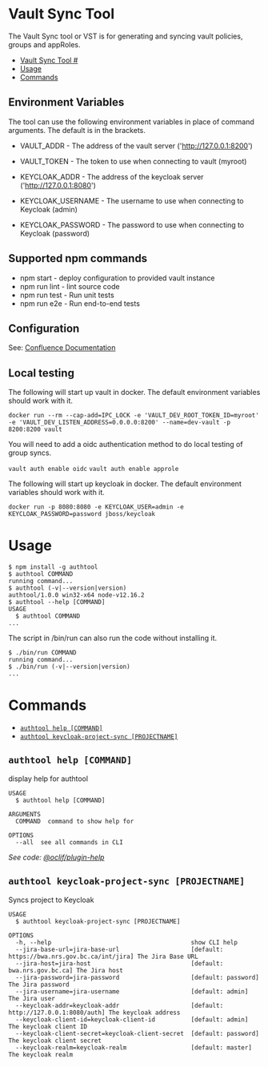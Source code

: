 # Vault Sync Tool #

The Vault Sync tool or VST is for generating and syncing vault policies, groups and appRoles.


<!-- toc -->
* [Vault Sync Tool #](#vault-sync-tool-)
* [Usage](#usage)
* [Commands](#commands)
<!-- tocstop -->

## Environment Variables

The tool can use the following environment variables in place of command arguments. The default is in the brackets.

* VAULT_ADDR - The address of the vault server ('http://127.0.0.1:8200')
* VAULT_TOKEN - The token to use when connecting to vault (myroot)

* KEYCLOAK_ADDR - The address of the keycloak server ('http://127.0.0.1:8080')
* KEYCLOAK_USERNAME - The username to use when connecting to Keycloak (admin)
* KEYCLOAK_PASSWORD - The password to use when connecting to Keycloak (password)


## Supported npm commands

* npm start - deploy configuration to provided vault instance
* npm run lint - lint source code
* npm run test - Run unit tests
* npm run e2e - Run end-to-end tests

## Configuration

See: [Confluence Documentation](https://apps.nrs.gov.bc.ca/int/confluence/x/m4FvBQ)

## Local testing

The following will start up vault in docker. The default environment variables should work with it.

`docker run --rm --cap-add=IPC_LOCK -e 'VAULT_DEV_ROOT_TOKEN_ID=myroot' -e 'VAULT_DEV_LISTEN_ADDRESS=0.0.0.0:8200' --name=dev-vault -p 8200:8200 vault`

You will need to add a oidc authentication method to do local testing of group syncs.

`vault auth enable oidc`
`vault auth enable approle`

The following will start up keycloak in docker. The default environment variables should work with it.

`docker run -p 8080:8080 -e KEYCLOAK_USER=admin -e KEYCLOAK_PASSWORD=password jboss/keycloak`

# Usage
<!-- usage -->
```sh-session
$ npm install -g authtool
$ authtool COMMAND
running command...
$ authtool (-v|--version|version)
authtool/1.0.0 win32-x64 node-v12.16.2
$ authtool --help [COMMAND]
USAGE
  $ authtool COMMAND
...
```
<!-- usagestop -->

The script in /bin/run can also run the code without installing it.

```sh-session
$ ./bin/run COMMAND
running command...
$ ./bin/run (-v|--version|version)
...
```

# Commands
<!-- commands -->
* [`authtool help [COMMAND]`](#authtool-help-command)
* [`authtool keycloak-project-sync [PROJECTNAME]`](#authtool-keycloak-project-sync-projectname)

## `authtool help [COMMAND]`

display help for authtool

```
USAGE
  $ authtool help [COMMAND]

ARGUMENTS
  COMMAND  command to show help for

OPTIONS
  --all  see all commands in CLI
```

_See code: [@oclif/plugin-help](https://github.com/oclif/plugin-help/blob/v3.2.2/src/commands/help.ts)_

## `authtool keycloak-project-sync [PROJECTNAME]`

Syncs project to Keycloak

```
USAGE
  $ authtool keycloak-project-sync [PROJECTNAME]

OPTIONS
  -h, --help                                       show CLI help
  --jira-base-url=jira-base-url                    [default: https://bwa.nrs.gov.bc.ca/int/jira] The Jira Base URL
  --jira-host=jira-host                            [default: bwa.nrs.gov.bc.ca] The Jira host
  --jira-password=jira-password                    [default: password] The Jira password
  --jira-username=jira-username                    [default: admin] The Jira user
  --keycloak-addr=keycloak-addr                    [default: http://127.0.0.1:8080/auth] The keycloak address
  --keycloak-client-id=keycloak-client-id          [default: admin] The keycloak client ID
  --keycloak-client-secret=keycloak-client-secret  [default: password] The keycloak client secret
  --keycloak-realm=keycloak-realm                  [default: master] The keycloak realm
```
<!-- commandsstop -->
